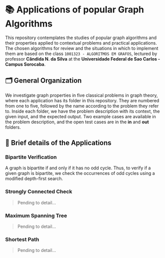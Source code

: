 # **📚 Applications of popular Graph Algorithms**

This repository contemplates the studies of popular graph algorithms and their properties applied to contextual problems and practical applications. The chosen algorithms for review and the situations in which to implement them are based on the class `1001323 - ALGORITMOS EM GRAFOS`, lectured by professor **Cândida N. da Silva** at the **Universidade Federal de Sao Carlos - Campus Sorocaba**.

## 🗂️ General Organization

We investigate graph properties in five classical problems in graph theory, where each application has its folder in this repository. They are numbered from one to five, followed by the name according to the problem they refer to. Inside each folder, we have the problem description with its context, the given input, and the expected output. Two example cases are available in the problem description, and the open test cases are in the **in** and **out** folders.

## 📝 Brief details of the Applications

### Bipartite Verification

A graph is bipartite if and only if it has no odd cycle. Thus, to verify if a given graph is bipartite, we check the occurrences of odd cycles using a modified depth-first search.

### Strongly Connected Check

> Pending to detail...

### Maximum Spanning Tree

> Pending to detail...

### Shortest Path

> Pending to detail...